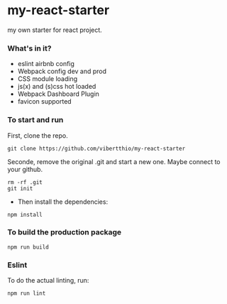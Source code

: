 # my-react-starter
my own starter for react project.

### What's in it?

* eslint airbnb config
* Webpack config dev and prod
* CSS module loading
* js(x) and (s)css hot loaded
* Webpack Dashboard Plugin
* favicon supported

### To start and run

First, clone the repo.
```
git clone https://github.com/vibertthio/my-react-starter
```

Seconde, remove the original .git and start a new one.
Maybe connect to your github.

```
rm -rf .git
git init
```

* Then install the dependencies:

```
npm install
```

### To build the production package

```
npm run build
```

### Eslint

To do the actual linting, run:

```
npm run lint
```
